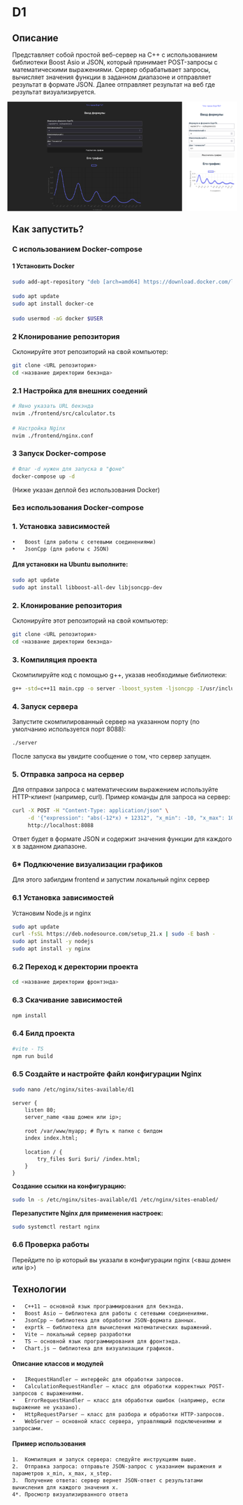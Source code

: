 # D1
## Описание



 Представляет собой простой веб-сервер на C++ с использованием библиотеки Boost Asio и JSON, который принимает POST-запросы с математическими выражениями. Сервер обрабатывает запросы, вычисляет значения функции в заданном диапазоне и отправляет результат в формате JSON. Далее отправляет результат на веб где результат визуализируется.
 <p align="center" style="display: flex; justify-content: center;">
  <img  height="250" src="./README/d-01.png" style="margin-right: 10px;">
  <img  height="250" src="./README/m-02.png">
</p>

## Как запустить?
### C использованием Docker-compose

#### 1 Установить Docker
```bash
sudo add-apt-repository "deb [arch=amd64] https://download.docker.com/linux/ubuntu $(lsb_release -cs) stable"

sudo apt update
sudo apt install docker-ce

sudo usermod -aG docker $USER
```

### 2 Клонирование репозитория

Склонируйте этот репозиторий на свой компьютер:

``` bash
git clone <URL репозитория>
cd <название директории бекэнда>
```

### 2.1 Настройка для внешних соедений

``` bash
# Явно указать URL бекэнда
nvim ./frontend/src/calculator.ts

# Настройка Nginx
nvim ./frontend/nginx.conf
```

### 3 Запуск Docker-compose

``` bash
# Флаг -d нужен для запуска в "фоне"
docker-compose up -d
```


(Ниже указан деплой без использования Docker)
### Без использования Docker-compose

### 1. Установка зависимостей

	•	Boost (для работы с сетевыми соединениями) 
	•	JsonCpp (для работы с JSON)

#### Для установки на Ubuntu выполните:

``` bash
sudo apt update
sudo apt install libboost-all-dev libjsoncpp-dev
```

### 2. Клонирование репозитория

Склонируйте этот репозиторий на свой компьютер:

``` bash
git clone <URL репозитория>
cd <название директории бекэнда>
```

### 3. Компиляция проекта

Скомпилируйте код с помощью g++, указав необходимые библиотеки:

``` bash
g++ -std=c++11 main.cpp -o server -lboost_system -ljsoncpp -I/usr/include/jsoncpp -I./libs
```

### 4. Запуск сервера

Запустите скомпилированный сервер на указанном порту (по умолчанию используется порт 8088):

``` bash
./server
```

После запуска вы увидите сообщение о том, что сервер запущен.

### 5. Отправка запроса на сервер

Для отправки запроса с математическим выражением используйте HTTP-клиент (например, curl). Пример команды для запроса на сервер:

``` bash
curl -X POST -H "Content-Type: application/json" \
     -d '{"expression": "abs(-12*x) + 12312", "x_min": -10, "x_max": 10, "x_step": 1}' \
     http://localhost:8088
```

Ответ будет в формате JSON и содержит значения функции для каждого x в заданном диапазоне.

### 6* Подлкючение визуализации графиков
Для этого забилдим frontend и запустим локальный nginx сервер
### 6.1 Установка зависимостей
Установим Node.js и nginx
``` bash
sudo apt update
curl -fsSL https://deb.nodesource.com/setup_21.x | sudo -E bash -
sudo apt install -y nodejs
sudo apt install -y nginx
```

### 6.2 Переход к деректории проекта
``` bash
cd <название директории фронтэнда>
```
### 6.3 Скачивание зависимостей
``` bash
npm install
```
### 6.4 Билд проекта
``` bash
#vite - TS
npm run build
```
### 6.5 Создайте и настройте файл конфигурации Nginx
``` bash
sudo nano /etc/nginx/sites-available/d1
```
```nginx
server {
    listen 80;
    server_name <ваш домен или ip>;

    root /var/www/myapp; # Путь к папке с билдом
    index index.html;

    location / {
        try_files $uri $uri/ /index.html;
    }
}
```
**Cоздание ссылки на конфигурацию:**
``` bash
sudo ln -s /etc/nginx/sites-available/d1 /etc/nginx/sites-enabled/
```
**Перезапустите Nginx для применения настроек:**
``` bash
sudo systemctl restart nginx
```
### 6.6 Проверка работы
Перейдите по ip который вы указали в конфигурации nginx (<ваш домен или ip>)


## Технологии

	•	C++11 — основной язык программирования для бекэнда.
	•	Boost Asio — библиотека для работы с сетевыми соединениями.
	•	JsonCpp — библиотека для обработки JSON-формата данных.
	•	exprtk — библиотека для вычисления математических выражений.
    •	Vite — локальный сервер разработки
    •	TS — основной язык программирования для фронтэнда.
    •	Chart.js — библиотека для визуализации графиков.


#### Описание классов и модулей

	•	IRequestHandler — интерфейс для обработки запросов.
	•	CalculationRequestHandler — класс для обработки корректных POST-запросов с выражениями.
	•	ErrorRequestHandler — класс для обработки ошибок (например, если выражение не указано).
	•	HttpRequestParser — класс для разбора и обработки HTTP-запросов.
	•	WebServer — основной класс сервера, управляющий подключениями и запросами.

#### Пример использования

	1.	Компиляция и запуск сервера: следуйте инструкциям выше.
	2.	Отправка запроса: отправьте JSON-запрос с указанием выражения и параметров x_min, x_max, x_step.
	3.	Получение ответа: сервер вернет JSON-ответ с результатами вычисления для каждого значения x.
    4*.	Просмотр визуализирванного ответа

